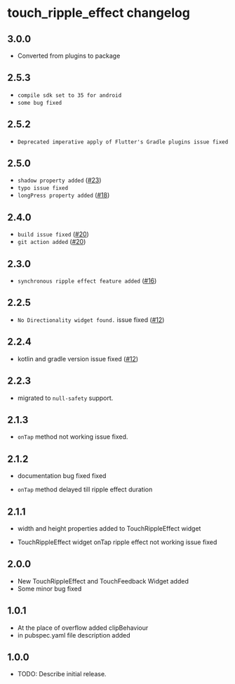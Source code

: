 # touch_ripple_effect changelog
## 3.0.0
* Converted from plugins to package

## 2.5.3
* `compile sdk set to 35 for android`
* `some bug fixed`


## 2.5.2
* `Deprecated imperative apply of Flutter's Gradle plugins issue fixed`

## 2.5.0
* `shadow property added` ([#23](https://github.com/presswink/flutter_touch_ripple_effect/issues/23))
* `typo issue fixed`
* `longPress property added` ([#18](https://github.com/presswink/flutter_touch_ripple_effect/issues/18))


## 2.4.0
* `build issue fixed` ([#20](https://github.com/Adityapanther/flutter_touch_ripple_effect/issues/20))
* `git action added` ([#20](https://github.com/Adityapanther/flutter_touch_ripple_effect/issues/20))

## 2.3.0
* `synchronous ripple effect feature added` ([#16](https://github.com/Adityapanther/flutter_touch_ripple_effect/issues/16))

## 2.2.5 
*  `No Directionality widget found.` issue fixed ([#12](https://github.com/Adityapanther/flutter_touch_ripple_effect/issues/14))

## 2.2.4
* kotlin and gradle version issue fixed ([#12](https://github.com/Adityapanther/flutter_touch_ripple_effect/issues/12))

## 2.2.3

* migrated to `null-safety` support.
## 2.1.3

* `onTap` method not working issue fixed.

## 2.1.2

* documentation bug fixed fixed

* `onTap` method delayed till ripple effect duration

## 2.1.1

* width and height properties added to TouchRippleEffect widget

* TouchRippleEffect widget onTap ripple effect not working issue fixed

## 2.0.0

* New TouchRippleEffect and TouchFeedback Widget added
* Some minor bug fixed

## 1.0.1

* At the place of overflow added clipBehaviour
* in pubspec.yaml file description added

## 1.0.0

* TODO: Describe initial release.
